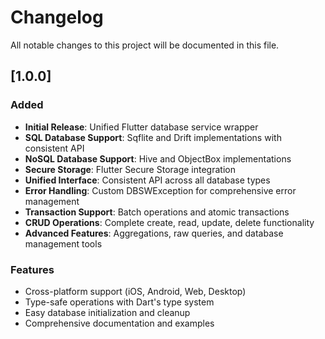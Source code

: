 # Changelog

All notable changes to this project will be documented in this file.

## [1.0.0]

### Added
- **Initial Release**: Unified Flutter database service wrapper
- **SQL Database Support**: Sqflite and Drift implementations with consistent API
- **NoSQL Database Support**: Hive and ObjectBox implementations
- **Secure Storage**: Flutter Secure Storage integration
- **Unified Interface**: Consistent API across all database types
- **Error Handling**: Custom DBSWException for comprehensive error management
- **Transaction Support**: Batch operations and atomic transactions
- **CRUD Operations**: Complete create, read, update, delete functionality
- **Advanced Features**: Aggregations, raw queries, and database management tools

### Features
- Cross-platform support (iOS, Android, Web, Desktop)
- Type-safe operations with Dart's type system
- Easy database initialization and cleanup
- Comprehensive documentation and examples
